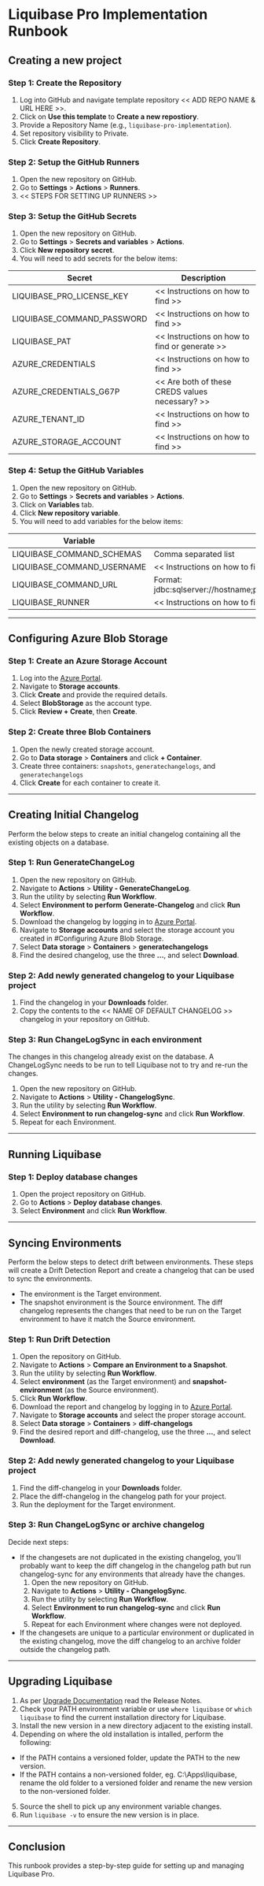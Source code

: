 # Liquibase Pro Implementation Runbook

## Creating a new project

### Step 1: Create the Repository
1. Log into GitHub and navigate template repository << ADD REPO NAME & URL HERE >>.
1. Click on **Use this template** to **Create a new repostiory**.
1. Provide a Repository Name (e.g., `liquibase-pro-implementation`).
1. Set repository visibility to Private.
1. Click **Create Repository**.

### Step 2: Setup the GitHub Runners
1. Open the new repository on GitHub.
1. Go to **Settings** > **Actions** > **Runners**.
1. << STEPS FOR SETTING UP RUNNERS >>

### Step 3: Setup the GitHub Secrets
1. Open the new repository on GitHub.
1. Go to **Settings** > **Secrets and variables** > **Actions**.
1. Click **New repository secret**.
1. You will need to add secrets for the below items:

| Secret        | Description
| ------------- | -------------
| LIQUIBASE_PRO_LICENSE_KEY | << Instructions on how to find >>
| LIQUIBASE_COMMAND_PASSWORD | << Instructions on how to find >>
| LIQUIBASE_PAT | << Instructions on how to find or generate >>
| AZURE_CREDENTIALS | << Instructions on how to find >>
| AZURE_CREDENTIALS_G67P | << Are both of these CREDS values necessary? >>
| AZURE_TENANT_ID | << Instructions on how to find >>
| AZURE_STORAGE_ACCOUNT | << Instructions on how to find >>

### Step 4: Setup the GitHub Variables
1. Open the new repository on GitHub.
1. Go to **Settings** > **Secrets and variables** > **Actions**.
1. Click on **Variables** tab.
1. Click **New repository variable**.
1. You will need to add variables for the below items:

| Variable        | Description
| ------------- | -------------
| LIQUIBASE_COMMAND_SCHEMAS | Comma separated list
| LIQUIBASE_COMMAND_USERNAME | << Instructions on how to find >>
| LIQUIBASE_COMMAND_URL | Format: jdbc:sqlserver://hostname;portNumber=1433;databaseName=databaseName;integratedSecurity=true;
| LIQUIBASE_RUNNER | << Instructions on how to find >>

---

## Configuring Azure Blob Storage

### Step 1: Create an Azure Storage Account
1. Log into the [Azure Portal](https://portal.azure.com).
1. Navigate to **Storage accounts**.
1. Click **Create** and provide the required details.
1. Select **BlobStorage** as the account type.
1. Click **Review + Create**, then **Create**.

### Step 2: Create three Blob Containers
1. Open the newly created storage account.
1. Go to **Data storage** > **Containers** and click **+ Container**.
1. Create three containers: `snapshots`, `generatechangelogs`, and `generatechangelogs`
1. Click **Create** for each container to create it.

---

## Creating Initial Changelog
Perform the below steps to create an initial changelog containing all the existing objects on a database.

### Step 1: Run GenerateChangeLog
1. Open the new repository on GitHub.
1. Navigate to **Actions** > **Utility - GenerateChangeLog**.
1. Run the utility by selecting **Run Workflow**.
1. Select **Environment to perform Generate-Changelog** and click **Run Workflow**. 
1. Download the changelog by logging in to [Azure Portal](https://portal.azure.com).
1. Navigate to **Storage accounts** and select the storage account you created in #Configuring Azure Blob Storage.
1. Select **Data storage** > **Containers** > **generatechangelogs**
1. Find the desired changelog, use the three **...**, and select **Download**.

### Step 2: Add newly generated changelog to your Liquibase project
1. Find the changelog in your **Downloads** folder.
1. Copy the contents to the << NAME OF DEFAULT CHANGELOG >> changelog in your repository on GitHub.

### Step 3: Run ChangeLogSync in each environment
The changes in this changelog already exist on the database. A ChangeLogSync needs to be run to tell Liquibase not to try and re-run the changes.  

1. Open the new repository on GitHub.
1. Navigate to **Actions** > **Utility - ChangelogSync**.
1. Run the utility by selecting **Run Workflow**.
1. Select **Environment to run changelog-sync** and click **Run Workflow**. 
1. Repeat for each Environment.
---

## Running Liquibase

### Step 1: Deploy database changes
1. Open the project repository on GitHub.
1. Go to **Actions** > **Deploy database changes**.
1. Select **Environment** and click **Run Workflow**. 

---

## Syncing Environments
Perform the below steps to detect drift between environments. These steps will create a Drift Detection Report and create a changelog that can be used to sync the environments.
 - The environment is the Target environment.
 - The snapshot environment is the Source environment.
The diff changelog represents the changes that need to be run on the Target environment to have it match the Source environment.

### Step 1: Run Drift Detection
1. Open the repository on GitHub.
1. Navigate to **Actions** > **Compare an Environment to a Snapshot**.
1. Run the utility by selecting **Run Workflow**.
1. Select **environment** (as the Target environment) and **snapshot-environment** (as the Source environment).
1. Click **Run Workflow**. 
1. Download the report and changelog by logging in to [Azure Portal](https://portal.azure.com).
1. Navigate to **Storage accounts** and select the proper storage account.
1. Select **Data storage** > **Containers** > **diff-changelogs**
1. Find the desired report and diff-changelog, use the three **...**, and select **Download**.

### Step 2: Add newly generated changelog to your Liquibase project
1. Find the diff-changelog in your **Downloads** folder.
1. Place the diff-changelog in the changelog path for your project.
1. Run the deployment for the Target environment.

### Step 3: Run ChangeLogSync or archive changelog
Decide next steps: 
 - If the changesets are not duplicated in the existing changelog, you’ll probably want to keep the diff changelog in the changelog path but run changelog-sync for any environments that already have the changes.
   1. Open the new repository on GitHub.
   1. Navigate to **Actions** > **Utility - ChangelogSync**.
   1. Run the utility by selecting **Run Workflow**.
   1. Select **Environment to run changelog-sync** and click **Run Workflow**. 
   1. Repeat for each Environment where changes were not deployed.
 - If the changesets are unique to a particular environment or duplicated in the existing changelog, move the diff changelog to an archive folder outside the changelog path.

---

## Upgrading Liquibase
1. As per [Upgrade Documentation](https://docs.liquibase.com/workflows/liquibase-community/upgrading-liquibase.html) read the Release Notes. 
1. Check your PATH environment variable or use `where liquibase` or `which liquibase` to find the current installation directory for Liquibase. 
1. Install the new version in a new directory adjacent to the existing install.
1. Depending on where the old installation is intalled, perform the following:
  -  If the PATH contains a versioned folder, update the PATH to the new version.
  -  If the PATH contains a non-versioned folder, eg. C:\Apps\liquibase, rename the old folder to a versioned folder and rename the new version to the non-versioned folder.
5. Source the shell to pick up any environment variable changes.
6. Run `liquibase -v` to ensure the new version is in place.

---

## Conclusion
This runbook provides a step-by-step guide for setting up and managing Liquibase Pro.

